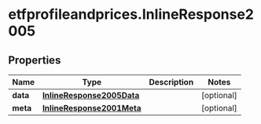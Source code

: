 # etfprofileandprices.InlineResponse2005

## Properties

Name | Type | Description | Notes
------------ | ------------- | ------------- | -------------
**data** | [**InlineResponse2005Data**](InlineResponse2005Data.md) |  | [optional] 
**meta** | [**InlineResponse2001Meta**](InlineResponse2001Meta.md) |  | [optional] 


